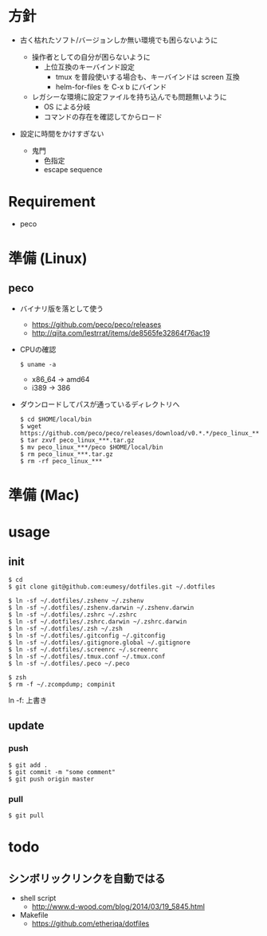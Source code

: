 # 方針
- 古く枯れたソフト/バージョンしか無い環境でも困らないように
  - 操作者としての自分が困らないように
    - 上位互換のキーバインド設定
   	  - tmux を普段使いする場合も、キーバインドは screen 互換
   	  - helm-for-files を C-x b にバインド
  - レガシーな環境に設定ファイルを持ち込んでも問題無いように
    - OS による分岐
	- コマンドの存在を確認してからロード

- 設定に時間をかけすぎない
  - 鬼門
    - 色指定
    - escape sequence

# Requirement
- peco

# 準備 (Linux)
## peco
- バイナリ版を落として使う
    - https://github.com/peco/peco/releases
	- http://qiita.com/lestrrat/items/de8565fe32864f76ac19
	
- CPUの確認
    ```shell
    $ uname -a
    ```
	
    - x86_64 -> amd64
    - i389 -> 386
	
- ダウンロードしてパスが通っているディレクトリへ
    ```shell
    $ cd $HOME/local/bin
    $ wget https://github.com/peco/peco/releases/download/v0.*.*/peco_linux_***.tar.gz
    $ tar zxvf peco_linux_***.tar.gz
    $ mv peco_linux_***/peco $HOME/local/bin
    $ rm peco_linux_***.tar.gz
    $ rm -rf peco_linux_***
    ```

# 準備 (Mac)

# usage
## init
```shell
$ cd
$ git clone git@github.com:eumesy/dotfiles.git ~/.dotfiles

$ ln -sf ~/.dotfiles/.zshenv ~/.zshenv
$ ln -sf ~/.dotfiles/.zshenv.darwin ~/.zshenv.darwin
$ ln -sf ~/.dotfiles/.zshrc ~/.zshrc
$ ln -sf ~/.dotfiles/.zshrc.darwin ~/.zshrc.darwin
$ ln -sf ~/.dotfiles/.zsh ~/.zsh
$ ln -sf ~/.dotfiles/.gitconfig ~/.gitconfig
$ ln -sf ~/.dotfiles/.gitignore.global ~/.gitignore
$ ln -sf ~/.dotfiles/.screenrc ~/.screenrc
$ ln -sf ~/.dotfiles/.tmux.conf ~/.tmux.conf
$ ln -sf ~/.dotfiles/.peco ~/.peco

$ zsh
$ rm -f ~/.zcompdump; compinit
```
ln -f: 上書き

## update
### push
```shell
$ git add .
$ git commit -m "some comment"
$ git push origin master
```

### pull
```shell
$ git pull
```

# todo
## シンボリックリンクを自動ではる
- shell script
  - http://www.d-wood.com/blog/2014/03/19_5845.html
- Makefile
  - https://github.com/etheriqa/dotfiles
